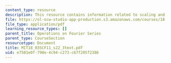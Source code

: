 ```yaml
---
content_type: resource
description: This resource contains information related to scaling and shifting.
file: https://ol-ocw-studio-app-production.s3.amazonaws.com/courses/18-03sc-differential-equations-fall-2011/e7501e0f798e4c94c273c67f205f2386_MIT18_03SCF11_s22_3text.pdf
file_type: application/pdf
learning_resource_types: []
parent_title: Operations on Fourier Series
parent_type: CourseSection
resourcetype: Document
title: MIT18_03SCF11_s22_3text.pdf
uid: e7501e0f-798e-4c94-c273-c67f205f2386
---
```

